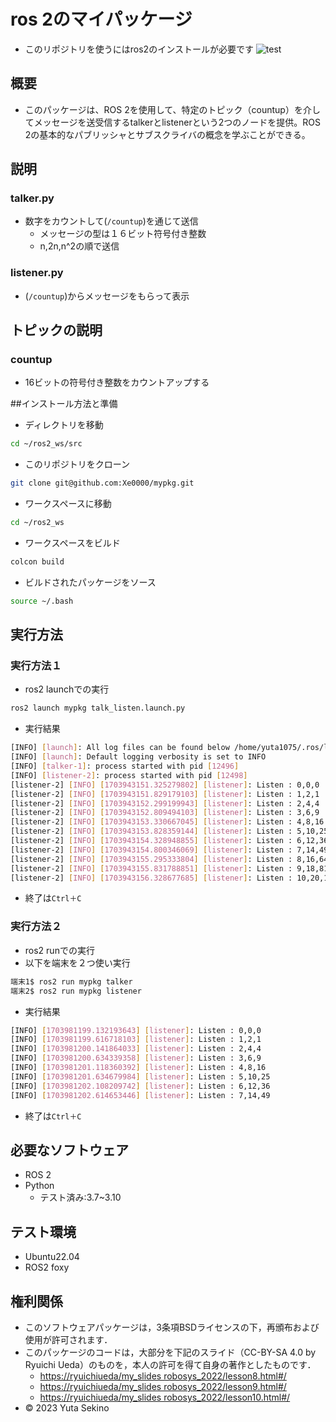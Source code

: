 # ros 2のマイパッケージ
* このリポジトリを使うにはros2のインストールが必要です
![test](https://github.com/Xe0000/mypkg/actions/workflows/test.yml/badge.svg)
## 概要
* このパッケージは、ROS 2を使用して、特定のトピック（countup）を介してメッセージを送受信するtalkerとlistenerという2つのノードを提供。ROS 2の基本的なパブリッシャとサブスクライバの概念を学ぶことができる。

## 説明
### talker.py
* 数字をカウントして(`/countup`)を通じて送信
    * メッセージの型は１６ビット符号付き整数
    * n,2n,n^2の順で送信
### listener.py
* (`/countup`)からメッセージをもらって表示
## トピックの説明
### countup
* 16ビットの符号付き整数をカウントアップする

##インストール方法と準備
* ディレクトリを移動
```bash
cd ~/ros2_ws/src
```
* このリポジトリをクローン
```bash
git clone git@github.com:Xe0000/mypkg.git
```
* ワークスペースに移動
```bash
cd ~/ros2_ws
```
* ワークスペースをビルド
```bash
colcon build
```
* ビルドされたパッケージをソース
```bash
source ~/.bash
```

## 実行方法
### 実行方法１
* ros2 launchでの実行
```bash
ros2 launch mypkg talk_listen.launch.py
```
* 実行結果
```bash
[INFO] [launch]: All log files can be found below /home/yuta1075/.ros/log/2023-12-30-22-32-30-396122-LAPTOP-RCB6ATE5-12494
[INFO] [launch]: Default logging verbosity is set to INFO
[INFO] [talker-1]: process started with pid [12496]
[INFO] [listener-2]: process started with pid [12498]
[listener-2] [INFO] [1703943151.325279802] [listener]: Listen : 0,0,0
[listener-2] [INFO] [1703943151.829179103] [listener]: Listen : 1,2,1
[listener-2] [INFO] [1703943152.299199943] [listener]: Listen : 2,4,4
[listener-2] [INFO] [1703943152.809494103] [listener]: Listen : 3,6,9
[listener-2] [INFO] [1703943153.330667045] [listener]: Listen : 4,8,16
[listener-2] [INFO] [1703943153.828359144] [listener]: Listen : 5,10,25
[listener-2] [INFO] [1703943154.328948855] [listener]: Listen : 6,12,36
[listener-2] [INFO] [1703943154.800346069] [listener]: Listen : 7,14,49
[listener-2] [INFO] [1703943155.295333804] [listener]: Listen : 8,16,64
[listener-2] [INFO] [1703943155.831788851] [listener]: Listen : 9,18,81
[listener-2] [INFO] [1703943156.328677685] [listener]: Listen : 10,20,100
```
* 終了は`Ctrl＋C`

### 実行方法２
* ros2 runでの実行
* 以下を端末を２つ使い実行
```bash
端末1$ ros2 run mypkg talker
端末2$ ros2 run mypkg listener
```
* 実行結果
```bash
[INFO] [1703981199.132193643] [listener]: Listen : 0,0,0
[INFO] [1703981199.616718103] [listener]: Listen : 1,2,1
[INFO] [1703981200.141864033] [listener]: Listen : 2,4,4
[INFO] [1703981200.634339358] [listener]: Listen : 3,6,9
[INFO] [1703981201.118360392] [listener]: Listen : 4,8,16
[INFO] [1703981201.634679984] [listener]: Listen : 5,10,25
[INFO] [1703981202.108209742] [listener]: Listen : 6,12,36
[INFO] [1703981202.614653446] [listener]: Listen : 7,14,49
```
* 終了は`Ctrl＋C`

## 必要なソフトウェア
* ROS 2
* Python
    * テスト済み:3.7~3.10
## テスト環境
* Ubuntu22.04
* ROS2 foxy

## 権利関係
* このソフトウェアパッケージは，3条項BSDライセンスの下，再頒布および使用が許可されます．
* このパッケージのコードは，大部分を下記のスライド（CC-BY-SA 4.0 by Ryuichi Ueda）のものを，本人の許可を得て自身の著作としたものです．
    * [https://ryuichiueda/my_slides robosys_2022/lesson8.html#/](https://ryuichiueda.github.io/my_slides/robosys_2022/lesson8.html#/)
    * [https://ryuichiueda/my_slides robosys_2022/lesson9.html#/](https://ryuichiueda.github.io/my_slides/robosys_2022/lesson9.html#/)
    * [https://ryuichiueda/my_slides robosys_2022/lesson10.html#/](https://ryuichiueda.github.io/my_slides/robosys_2022/lesson10.html#/)
* © 2023 Yuta Sekino
